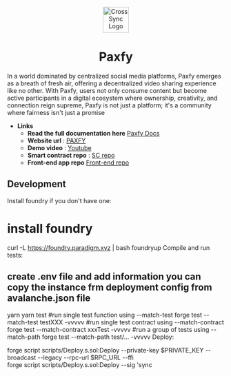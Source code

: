 <p align='center'>
<img src="https://www.paxfy.xyz/_next/image?url=%2Fimg%2Flogo.png&w=256&q=75" alt="CrossSync Logo" width="60" height="60" />
</p>

<h1  align='center'>Paxfy</h1>

In a world dominated by centralized social media platforms, Paxfy emerges as a breath of fresh air, offering a decentralized video sharing experience like no other. With Paxfy, users not only consume content but become active participants in a digital ecosystem where ownership, creativity, and connection reign supreme, Paxfy is not just a platform; it's a community where fairness isn't just a promise

- **Links**
    - **Read the full documentation here**  [Paxfy Docs](https://open.gitbook.com/~space/oN0Hr2co20NYVrxEUzpZ)
   - **Website url** : [PAXFY](https://www.paxfy.xyz/)
   - **Demo video** : [Youtube](https://youtu.be/6ke3u9Z9pE4)
   - **Smart contract repo** : [SC repo](https://github.com/pax-fy/paxfy)
   - **Front-end app repo**  [Front-end repo](https://github.com/pax-fy/web_app)
 

## Development

Install foundry if you don't have one:

# install foundry
curl -L https://foundry.paradigm.xyz | bash
foundryup
Compile and run tests:
  ## create .env  file and add information you can copy the instance frm deployment config from avalanche.json file
yarn
yarn test
#run single test function using --match-test
forge test --match-test testXXX  -vvvvv
#run single test contract using --match-contract
forge test --match-contract xxxTest  -vvvvv
#run a group of tests using --match-path
forge test --match-path test/...  -vvvvv
Deploy:

forge script scripts/Deploy.s.sol:Deploy --private-key $PRIVATE_KEY --broadcast --legacy --rpc-url $RPC_URL --ffi                   
forge script scripts/Deploy.s.sol:Deploy --sig 'sync

